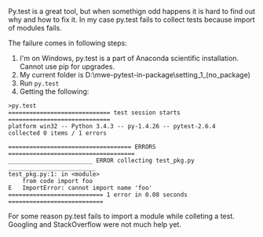 Py.test is a great tool, but when somethign odd happens it is hard to find out why and how to fix it. 
In my case py.test fails to collect tests because import of modules fails.

The failure comes in following steps:

1. I'm on Windows, py.test is a part of Anaconda scientific installation. Cannot use pip for upgrades. 
2. My current folder is D:\mwe-pytest-in-package\setting_1_(no_package)
3. Run ```py.test```
4. Getting the following:

```
>py.test
============================= test session starts =============================
platform win32 -- Python 3.4.3 -- py-1.4.26 -- pytest-2.6.4
collected 0 items / 1 errors

=================================== ERRORS ====================================
________________________ ERROR collecting test_pkg.py _________________________
test_pkg.py:1: in <module>
    from code import foo
E   ImportError: cannot import name 'foo'
=========================== 1 error in 0.08 seconds ===========================
```

For some reason py.test fails to import a module while colleting a test. Googling and StackOverflow were not much help yet.
